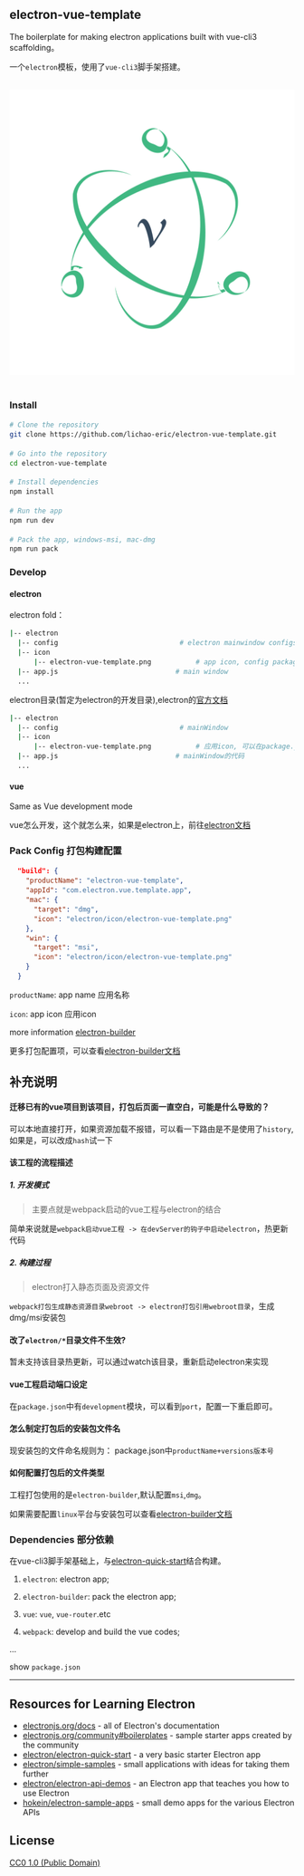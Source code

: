 ## electron-vue-template
The boilerplate for making electron applications built with vue-cli3 scaffolding。

一个`electron`模板，使用了`vue-cli3`脚手架搭建。

<div align="center">
  <br>
    <img width="512" src="/electron/icon/electron-vue-template.png" alt="electron-vue-template">
    <br>
  <br>
</div>

### Install

```bash
# Clone the repository
git clone https://github.com/lichao-eric/electron-vue-template.git

# Go into the repository
cd electron-vue-template

# Install dependencies
npm install

# Run the app
npm run dev

# Pack the app, windows-msi, mac-dmg
npm run pack
```

### Develop

#### electron

electron fold：

```bash
|-- electron
  |-- config                              # electron mainwindow configs
  |-- icon
      |-- electron-vue-template.png           # app icon, config package.json
  |-- app.js                             # main window
  ...

```

electron目录(暂定为electron的开发目录),electron的[官方文档](https://electronjs.org/docs/tutorial/quick-start)

```bash
|-- electron
  |-- config                              # mainWindow
  |-- icon
      |-- electron-vue-template.png           # 应用icon, 可以在package.json中配置
  |-- app.js                             # mainWindow的代码
  ...

```

#### vue

Same as Vue development mode

vue怎么开发，这个就怎么来，如果是electron上，前往[electron文档](https://electronjs.org/docs)


### Pack Config 打包构建配置

```json
  "build": {
    "productName": "electron-vue-template",
    "appId": "com.electron.vue.template.app",
    "mac": {
      "target": "dmg",
      "icon": "electron/icon/electron-vue-template.png"
    },
    "win": {
      "target": "msi",
      "icon": "electron/icon/electron-vue-template.png"
    }
  }
```

`productName`: app name 应用名称

`icon`: app icon 应用icon

more information [electron-builder](https://www.electron.build/configuration/configuration)

更多打包配置项，可以查看[electron-builder文档](https://www.electron.build/configuration/configuration)


## 补充说明

#### 迁移已有的vue项目到该项目，打包后页面一直空白，可能是什么导致的？

可以本地直接打开，如果资源加载不报错，可以看一下路由是不是使用了`history`, 如果是，可以改成`hash`试一下

#### 该工程的流程描述

##### 1. 开发模式

> 主要点就是webpack启动的vue工程与electron的结合

简单来说就是`webpack启动vue工程 -> 在devServer的钩子中启动electron`，热更新代码

##### 2. 构建过程

> electron打入静态页面及资源文件

`webpack打包生成静态资源目录webroot -> electron打包引用webroot目录`，生成dmg/msi安装包

#### 改了`electron/*`目录文件不生效?

暂未支持该目录热更新，可以通过watch该目录，重新启动electron来实现

#### vue工程启动端口设定

在`package.json`中有`development`模块，可以看到`port`，配置一下重启即可。


#### 怎么制定打包后的安装包文件名

现安装包的文件命名规则为： package.json中`productName+versions版本号`

#### 如何配置打包后的文件类型

工程打包使用的是`electron-builder`,默认配置`msi`,`dmg`。

如果需要配置`linux`平台与安装包可以查看[electron-builder文档](https://www.electron.build/configuration/configuration)

### Dependencies 部分依赖

在vue-cli3脚手架基础上，与[electron-quick-start](https://github.com/electron/electron-quick-start)结合构建。

1. `electron`: electron app;

2. `electron-builder`: pack the electron app;

3. `vue`: `vue`, `vue-router`.etc

4. `webpack`: develop and build the vue codes;

...

show `package.json`

<hr>

## Resources for Learning Electron

- [electronjs.org/docs](https://electronjs.org/docs) - all of Electron's documentation
- [electronjs.org/community#boilerplates](https://electronjs.org/community#boilerplates) - sample starter apps created by the community
- [electron/electron-quick-start](https://github.com/electron/electron-quick-start) - a very basic starter Electron app
- [electron/simple-samples](https://github.com/electron/simple-samples) - small applications with ideas for taking them further
- [electron/electron-api-demos](https://github.com/electron/electron-api-demos) - an Electron app that teaches you how to use Electron
- [hokein/electron-sample-apps](https://github.com/hokein/electron-sample-apps) - small demo apps for the various Electron APIs

## License

[CC0 1.0 (Public Domain)](LICENSE.md)
